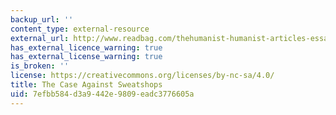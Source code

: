 ```yaml
---
backup_url: ''
content_type: external-resource
external_url: http://www.readbag.com/thehumanist-humanist-articles-essay2mayjune04
has_external_licence_warning: true
has_external_license_warning: true
is_broken: ''
license: https://creativecommons.org/licenses/by-nc-sa/4.0/
title: The Case Against Sweatshops
uid: 7efbb584-d3a9-442e-9809-eadc3776605a
---
```

